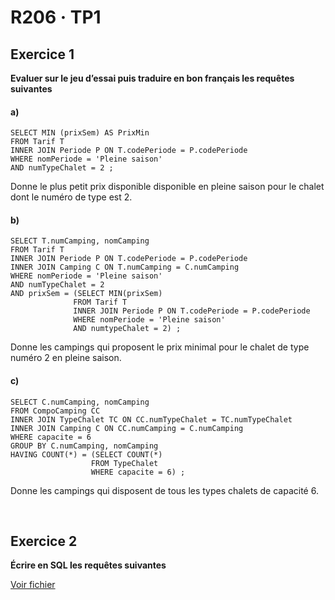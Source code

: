 # R206 · TP1

## Exercice 1

**Evaluer sur le jeu d’essai puis traduire en bon français les requêtes suivantes**

#### a)

    SELECT MIN (prixSem) AS PrixMin
    FROM Tarif T
    INNER JOIN Periode P ON T.codePeriode = P.codePeriode
    WHERE nomPeriode = 'Pleine saison'
    AND numTypeChalet = 2 ;

Donne le plus petit prix disponible disponible en pleine saison pour le chalet dont le numéro de type est 2.

#### b)

    SELECT T.numCamping, nomCamping
    FROM Tarif T
    INNER JOIN Periode P ON T.codePeriode = P.codePeriode
    INNER JOIN Camping C ON T.numCamping = C.numCamping
    WHERE nomPeriode = 'Pleine saison'
    AND numTypeChalet = 2
    AND prixSem = (SELECT MIN(prixSem)
                  FROM Tarif T
                  INNER JOIN Periode P ON T.codePeriode = P.codePeriode
                  WHERE nomPeriode = 'Pleine saison'
                  AND numtypeChalet = 2) ;

Donne les campings qui proposent le prix minimal pour le chalet de type numéro 2 en pleine saison.

#### c)

    SELECT C.numCamping, nomCamping
    FROM CompoCamping CC
    INNER JOIN TypeChalet TC ON CC.numTypeChalet = TC.numTypeChalet
    INNER JOIN Camping C ON CC.numCamping = C.numCamping
    WHERE capacite = 6
    GROUP BY C.numCamping, nomCamping
    HAVING COUNT(*) = (SELECT COUNT(*)
                      FROM TypeChalet
                      WHERE capacite = 6) ;

Donne les campings qui disposent de tous les types chalets de capacité 6.

<br>

## Exercice 2

**Écrire en SQL les requêtes suivantes**

[Voir fichier](./TP1.sql)



